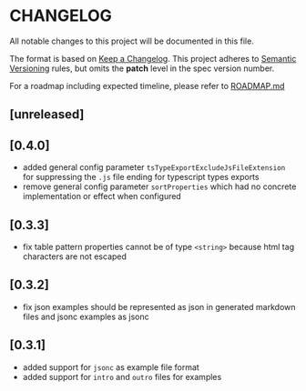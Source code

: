 # CHANGELOG

All notable changes to this project will be documented in this file.

The format is based on [Keep a Changelog](https://keepachangelog.com/en/1.0.0/).
This project adheres to [Semantic Versioning](https://semver.org/spec/v2.0.0.html) rules,
but omits the **patch** level in the spec version number.

For a roadmap including expected timeline, please refer to [ROADMAP.md](./ROADMAP.md)

## [unreleased]

## [0.4.0]

- added general config parameter `tsTypeExportExcludeJsFileExtension` for suppressing the `.js` file ending for typescript types exports
- remove general config parameter `sortProperties` which had no concrete implementation or effect when configured

## [0.3.3]

- fix table pattern properties cannot be of type `<string>` because html tag characters are not escaped

## [0.3.2]

- fix json examples should be represented as json in generated markdown files and jsonc examples as jsonc

## [0.3.1]

- added support for `jsonc` as example file format
- added support for `intro` and `outro` files for examples
